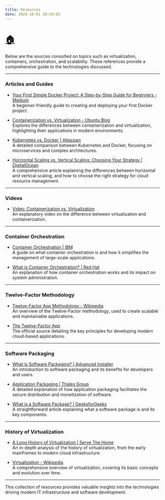 ```yaml
---
title: Resources
date: 2024-10-01 10:59:03
---
```


# [🏠](https://anneryshc.github.io/is373_devops_hexo/)

Below are the sources consulted on topics such as virtualization, containers, orchestration, and scalability. These references provide a comprehensive guide to the technologies discussed.

---

### Articles and Guides

- [Your First Simple Docker Project: A Step-by-Step Guide for Beginners - Medium](https://cagrihankara.medium.com/your-first-simple-docker-project-a-step-by-step-guide-for-beginners-c1e7554a6d0f)  
  A beginner-friendly guide to creating and deploying your first Docker project.

- [Containerization vs. Virtualization - Ubuntu Blog](https://ubuntu.com/blog/containerization-vs-virtualization)  
  Explores the differences between containerization and virtualization, highlighting their applications in modern environments.

- [Kubernetes vs. Docker | Atlassian](https://www.atlassian.com/microservices/microservices-architecture/kubernetes-vs-docker)  
  A detailed comparison between Kubernetes and Docker, focusing on microservices and complex architectures.

- [Horizontal Scaling vs. Vertical Scaling: Choosing Your Strategy | DigitalOcean](https://www.digitalocean.com/resources/articles/horizontal-scaling-vs-vertical-scaling)  
  A comprehensive article explaining the differences between horizontal and vertical scaling, and how to choose the right strategy for cloud resource management.

---

### Videos

- [Video: Containerization vs. Virtualization](https://youtu.be/rIrNIzy6U_g?si=a43YKtSBcI5IQwfI)  
  An explanatory video on the difference between virtualization and containerization.

---

### Container Orchestration

- [Container Orchestration | IBM](https://www.ibm.com/topics/container-orchestration)  
  A guide on what container orchestration is and how it simplifies the management of large-scale applications.

- [What is Container Orchestration? | Red Hat](https://www.redhat.com/en/topics/containers/what-is-container-orchestration)  
  An explanation of how container orchestration works and its impact on system administration.

---

### Twelve-Factor Methodology

- [Twelve-Factor App Methodology - Wikipedia](https://en.wikipedia.org/wiki/Twelve-Factor_App_methodology)  
  An overview of the Twelve-Factor methodology, used to create scalable and maintainable applications.

- [The Twelve-Factor App](https://12factor.net/)  
  The official source detailing the key principles for developing modern cloud-based applications.

---

### Software Packaging

- [What is Software Packaging? | Advanced Installer](https://www.advancedinstaller.com/what-is-software-packaging.html)  
  An introduction to software packaging and its benefits for developers and users.

- [Application Packaging | Thales Group](https://cpl.thalesgroup.com/software-monetization/application-packaging)  
  A detailed explanation of how application packaging facilitates the secure distribution and monetization of software.

- [What is a Software Package? | GeeksforGeeks](https://www.geeksforgeeks.org/what-is-software-package/)  
  A straightforward article explaining what a software package is and its key components.

---

### History of Virtualization

- [A Long History of Virtualization | Serve The Home](https://www.servethehome.com/virtualization-long-history/)  
  An in-depth analysis of the history of virtualization, from the early mainframes to modern cloud infrastructure.

- [Virtualization - Wikipedia](https://en.wikipedia.org/wiki/Virtualization)  
  A comprehensive overview of virtualization, covering its basic concepts and evolution over time.

---

This collection of resources provides valuable insights into the technologies driving modern IT infrastructure and software development.